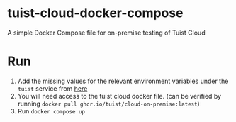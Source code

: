 # tuist-cloud-docker-compose
A simple Docker Compose file for on-premise testing of Tuist Cloud

# Run
1) Add the missing values for the relevant environment variables under the `tuist` service from [here](https://docs.tuist.io/cloud/on-premise#s3-compliant-storages)
2) You will need access to the tuist cloud docker file. (can be verified by running `docker pull ghcr.io/tuist/cloud-on-premise:latest`)
3) Run `docker compose up`
